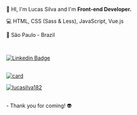👋 HI, I'm Lucas Silva and I'm **Front-end Developer.**
<br />

 
💻 HTML, CSS (Sass & Less), JavaScript, Vue.js

🏡 São Paulo - Brazil

<br />

[![Linkedin Badge](https://img.shields.io/badge/-LinkedIn-blue?style=flat-square&logo=Linkedin&logoColor=white&link=https://www.linkedin.com/in/lucassilva182/)](https://www.linkedin.com/in/lucassilva182/)
<br /><br />

[![card](https://github-readme-stats.vercel.app/api?username=lucasilva182&hide=prs,contribs&count_private=true&theme=dark&show_icons=true)](https://github.com/lucasilva182/)
<br />

[![lucasilva182](https://github-readme-stats.vercel.app/api/top-langs/?username=lucasilva182&hide=html&layout=compact&theme=dark)](https://github.com/lucasilva182/)

<br />
- Thank you for coming! 👽
